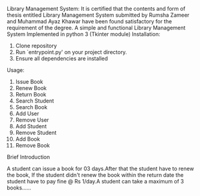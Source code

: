 Library Management System:
It is certified that the contents and form of thesis entitled Library Management System submitted by Rumsha Zameer and Muhammad Ayaz Khawar have been found satisfactory for the requirement of the degree.
A simple and functional Library Management System Implemented in python 3 (Tkinter module)
Installation:
1. Clone repository 
2. Run `entrypoint.py' on your project directory.
3. Ensure all dependencies are installed

 Usage:
1. Issue Book
2. Renew Book
3. Return Book
4. Search Student
5. Search Book
6. Add User
7. Remove User
8. Add Student
9. Remove Student
10. Add Book
11. Remove Book

Brief Introduction

A student can issue a book for 03 days.After that the student have to renew the book, If the student didn't renew the book within the return date the student have to pay fine @ Rs 1/day.A student can take a maximum of 3 books......


